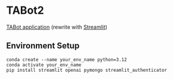 # TABot2 

[TABot application](https://github.com/mochenyang/TABot) (rewrite with [Streamlit](https://streamlit.io/))

## Environment Setup

```{python}
conda create --name your_env_name python=3.12
conda activate your_env_name
pip install streamlit openai pymongo streamlit_authenticator
```